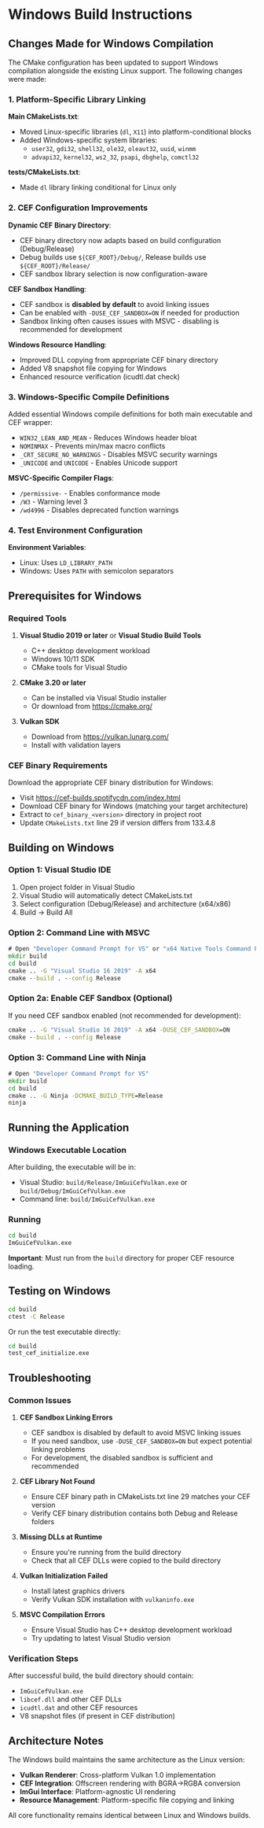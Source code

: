 # Windows Build Instructions

## Changes Made for Windows Compilation

The CMake configuration has been updated to support Windows compilation alongside the existing Linux support. The following changes were made:

### 1. Platform-Specific Library Linking

**Main CMakeLists.txt**:
- Moved Linux-specific libraries (`dl`, `X11`) into platform-conditional blocks
- Added Windows-specific system libraries:
  - `user32`, `gdi32`, `shell32`, `ole32`, `oleaut32`, `uuid`, `winmm`
  - `advapi32`, `kernel32`, `ws2_32`, `psapi`, `dbghelp`, `comctl32`

**tests/CMakeLists.txt**:
- Made `dl` library linking conditional for Linux only

### 2. CEF Configuration Improvements

**Dynamic CEF Binary Directory**:
- CEF binary directory now adapts based on build configuration (Debug/Release)
- Debug builds use `${CEF_ROOT}/Debug/`, Release builds use `${CEF_ROOT}/Release/`
- CEF sandbox library selection is now configuration-aware

**CEF Sandbox Handling**:
- CEF sandbox is **disabled by default** to avoid linking issues
- Can be enabled with `-DUSE_CEF_SANDBOX=ON` if needed for production
- Sandbox linking often causes issues with MSVC - disabling is recommended for development

**Windows Resource Handling**:
- Improved DLL copying from appropriate CEF binary directory
- Added V8 snapshot file copying for Windows
- Enhanced resource verification (icudtl.dat check)

### 3. Windows-Specific Compile Definitions

Added essential Windows compile definitions for both main executable and CEF wrapper:
- `WIN32_LEAN_AND_MEAN` - Reduces Windows header bloat
- `NOMINMAX` - Prevents min/max macro conflicts
- `_CRT_SECURE_NO_WARNINGS` - Disables MSVC security warnings
- `_UNICODE` and `UNICODE` - Enables Unicode support

**MSVC-Specific Compiler Flags**:
- `/permissive-` - Enables conformance mode
- `/W3` - Warning level 3
- `/wd4996` - Disables deprecated function warnings

### 4. Test Environment Configuration

**Environment Variables**:
- Linux: Uses `LD_LIBRARY_PATH`
- Windows: Uses `PATH` with semicolon separators

## Prerequisites for Windows

### Required Tools
1. **Visual Studio 2019 or later** or **Visual Studio Build Tools**
   - C++ desktop development workload
   - Windows 10/11 SDK
   - CMake tools for Visual Studio

2. **CMake 3.20 or later**
   - Can be installed via Visual Studio installer
   - Or download from https://cmake.org/

3. **Vulkan SDK**
   - Download from https://vulkan.lunarg.com/
   - Install with validation layers

### CEF Binary Requirements
Download the appropriate CEF binary distribution for Windows:
- Visit https://cef-builds.spotifycdn.com/index.html
- Download CEF binary for Windows (matching your target architecture)
- Extract to `cef_binary_<version>` directory in project root
- Update `CMakeLists.txt` line 29 if version differs from 133.4.8

## Building on Windows

### Option 1: Visual Studio IDE
1. Open project folder in Visual Studio
2. Visual Studio will automatically detect CMakeLists.txt
3. Select configuration (Debug/Release) and architecture (x64/x86)
4. Build → Build All

### Option 2: Command Line with MSVC
```cmd
# Open "Developer Command Prompt for VS" or "x64 Native Tools Command Prompt"
mkdir build
cd build
cmake .. -G "Visual Studio 16 2019" -A x64
cmake --build . --config Release
```

### Option 2a: Enable CEF Sandbox (Optional)
If you need CEF sandbox enabled (not recommended for development):
```cmd
cmake .. -G "Visual Studio 16 2019" -A x64 -DUSE_CEF_SANDBOX=ON
cmake --build . --config Release
```

### Option 3: Command Line with Ninja
```cmd
# Open "Developer Command Prompt for VS"
mkdir build
cd build
cmake .. -G Ninja -DCMAKE_BUILD_TYPE=Release
ninja
```

## Running the Application

### Windows Executable Location
After building, the executable will be in:
- Visual Studio: `build/Release/ImGuiCefVulkan.exe` or `build/Debug/ImGuiCefVulkan.exe`
- Command line: `build/ImGuiCefVulkan.exe`

### Running
```cmd
cd build
ImGuiCefVulkan.exe
```

**Important**: Must run from the `build` directory for proper CEF resource loading.

## Testing on Windows

```cmd
cd build
ctest -C Release
```

Or run the test executable directly:
```cmd
cd build
test_cef_initialize.exe
```

## Troubleshooting

### Common Issues

1. **CEF Sandbox Linking Errors**
   - CEF sandbox is disabled by default to avoid MSVC linking issues
   - If you need sandbox, use `-DUSE_CEF_SANDBOX=ON` but expect potential linking problems
   - For development, the disabled sandbox is sufficient and recommended

2. **CEF Library Not Found**
   - Ensure CEF binary path in CMakeLists.txt line 29 matches your CEF version
   - Verify CEF binary distribution contains both Debug and Release folders

2. **Missing DLLs at Runtime**
   - Ensure you're running from the build directory
   - Check that all CEF DLLs were copied to the build directory

3. **Vulkan Initialization Failed**
   - Install latest graphics drivers
   - Verify Vulkan SDK installation with `vulkaninfo.exe`

4. **MSVC Compilation Errors**
   - Ensure Visual Studio has C++ desktop development workload
   - Try updating to latest Visual Studio version

### Verification Steps
After successful build, the build directory should contain:
- `ImGuiCefVulkan.exe`
- `libcef.dll` and other CEF DLLs
- `icudtl.dat` and other CEF resources
- V8 snapshot files (if present in CEF distribution)

## Architecture Notes

The Windows build maintains the same architecture as the Linux version:
- **Vulkan Renderer**: Cross-platform Vulkan 1.0 implementation
- **CEF Integration**: Offscreen rendering with BGRA→RGBA conversion
- **ImGui Interface**: Platform-agnostic UI rendering
- **Resource Management**: Platform-specific file copying and linking

All core functionality remains identical between Linux and Windows builds.